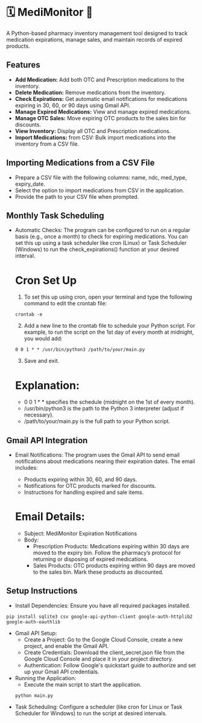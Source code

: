 # 🗓️ MediMonitor 💊 

A Python-based pharmacy inventory management tool designed to track medication expirations, manage sales, and maintain records of expired products.

## Features
- **Add Medication:** Add both OTC and Prescription medications to the inventory.
- **Delete Medication:** Remove medications from the inventory.
- **Check Expirations:** Get automatic email notifications for medications expiring in 30, 60, or 90 days using Gmail API.
- **Manage Expired Medications:** View and manage expired medications.
- **Manage OTC Sales:** Move expiring OTC products to the sales bin for discounts.
- **View Inventory:** Display all OTC and Prescription medications.
- **Import Medications:** from CSV: Bulk import medications into the inventory from a CSV file.

## Importing Medications from a CSV File
- Prepare a CSV file with the following columns: name, ndc, med_type, expiry_date.
- Select the option to import medications from CSV in the application.
- Provide the path to your CSV file when prompted.

## Monthly Task Scheduling
- Automatic Checks: The program can be configured to run on a regular basis (e.g., once a month) to check for expiring medications. You can set this up using a task scheduler like cron (Linux) or Task Scheduler (Windows) to run the check_expirations() function at your desired interval.

    # Cron Set Up
    1. To set this up using cron, open your terminal and type the following command to edit the crontab file:
    ```
    crontab -e
    ```
    2.  Add a new line to the crontab file to schedule your Python script. For example, to run the script on the 1st day of every month at midnight, you would add:
    ```
    0 0 1 * * /usr/bin/python3 /path/to/your/main.py
    ```
    3. Save and exit.
    # Explanation:
    - 0 0 1 * * specifies the schedule (midnight on the 1st of every month).
    - /usr/bin/python3 is the path to the Python 3 interpreter (adjust if necessary).
    - /path/to/your/main.py is the full path to your Python script.


## Gmail API Integration
- Email Notifications: The program uses the Gmail API to send email notifications about medications nearing their expiration dates. The email includes:
    - Products expiring within 30, 60, and 90 days.
    - Notifications for OTC products marked for discounts.
    - Instructions for handling expired and sale items.

    # Email Details: 
    - Subject: MediMonitor Expiration Notifications
    - Body: 
        - Prescription Products: Medications expiring within 30 days are moved to the expiry bin. Follow the pharmacy’s protocol for returning or disposing of expired medications.
        - Sales Products: OTC products expiring within 90 days are moved to the sales bin. Mark these products as discounted.

## Setup Instructions
- Install Dependencies: Ensure you have all required packages installed. 
```
pip install sqlite3 csv google-api-python-client google-auth-httplib2 google-auth-oauthlib
```
- Gmail API Setup:
    - Create a Project: Go to the Google Cloud Console, create a new project, and enable the Gmail API.
    - Create Credentials: Download the client_secret.json file from the Google Cloud Console and place it in your project directory.
    - Authentication: Follow Google's quickstart guide to authorize and set up your Gmail API credentials.
- Running the Application:
    - Execute the main script to start the application.
    ```
    python main.py
    ```
- Task Scheduling: Configure a scheduler (like cron for Linux or Task Scheduler for Windows) to run the script at desired intervals.
